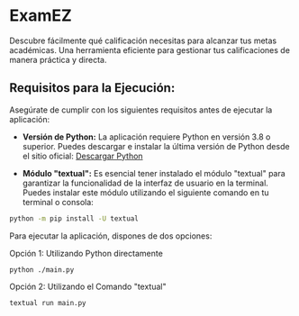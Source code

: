 # ExamEZ
Descubre fácilmente qué calificación necesitas para alcanzar tus metas académicas. Una herramienta eficiente para gestionar tus calificaciones de manera práctica y directa.


## Requisitos para la Ejecución:

Asegúrate de cumplir con los siguientes requisitos antes de ejecutar la aplicación:

- **Versión de Python:** La aplicación requiere Python en versión 3.8 o superior. Puedes descargar e instalar la última versión de Python desde el sitio oficial: [Descargar Python](https://www.python.org/downloads/)
  
- **Módulo "textual":** Es esencial tener instalado el módulo "textual" para garantizar la funcionalidad de la interfaz de usuario en la terminal. Puedes instalar este módulo utilizando el siguiente comando en tu terminal o consola:

```bash
python -m pip install -U textual
```

Para ejecutar la aplicación, dispones de dos opciones:

Opción 1: Utilizando Python directamente
```
python ./main.py
```

Opción 2: Utilizando el Comando "textual"
```
textual run main.py
```
